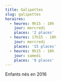 ```yaml
---
title: Galipettes
slug: galipettes
horaires:
  - heures: 9h15 - 10h
    jour: mercredi
    places: '2 places'
  - heures: 17h15 - 18h
    jour: mercredi
    places: '15 places'
  - heures: 9h15 - 10h
    jour: samedi
    places: '9 places'
---
```

Enfants nés en 2016
